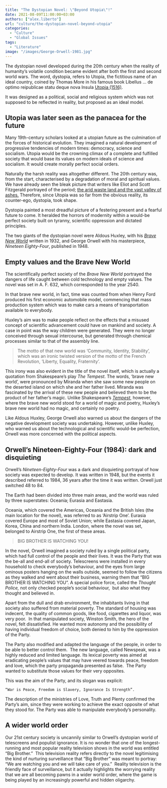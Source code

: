 ```yaml
---
title: "The Dystopian Novel: \"Beyond Utopia\"!"
date: 2021-08-09T11:00:00+03:00
authors: ["alex.liberto"]
url: "culture/the-dystopian-novel-beyond-utopia"
categories: 
  - "Culture"
  - "Global Issues"
tags: 
  - "Literature"
image: "/images/George-Orwell-1981.jpg"
---
```


The dystopian novel developed during the 20th century when the reality of humanity’s volatile condition became evident after both the first and second world wars. The word, dystopia, refers to Utopia, the fictitious name of an ideal country, coined by Thomas More in his famous book Libellus ... de optimo reipublicae statu deque nova Insula [Utopia (1516)](https://www.gutenberg.org/ebooks/2130). 

It was designed as a political, social and religious system which was not supposed to be reflected in reality, but proposed as an ideal model.  

## Utopia was later seen as the panacea for the future

Many 19th-century scholars looked at a utopian future as the culmination of the forces of historical evolution. They imagined a natural development of progressive tendencies of modern times: democracy, science and socialism. Utopia would be the crowning climax of a complete and fulfilled society that would base its values on modern ideals of science and socialism. It would create morally perfect social orders.

Naturally the harsh reality was altogether different. The 20th century was, from the start, characterised by a degradation of moral and spiritual values. We have already seen the bleak picture that writers like Eliot and Scott Fitzgerald portrayed of the period; [the arid waste land and the vast valley of ashes.](https://un-aligned.org/culture/fitzgeralds-great-gatsby-vs-t-s-eliots-waste-land/) Therefore, since Utopia was so far from the obvious reality, its counter-ego, dystopia, took shape.

Dystopia painted a most dreadful picture of a festering present and a fearful future to come. It heralded the horrors of modernity within a would-be perfect society built on tyranny, scientific oppression and dictated principles.

The two giants of the dystopian novel were Aldous Huxley, with his _[Brave New World](https://un-aligned.org/culture/towards-the-third-millennium-uk-literature-after-the-second-world-war/)_ written in 1932, and George Orwell with his masterpiece, _Nineteen Eighty-Four_, published in 1948.

## **Empty values and the Brave New World**

The scientifically perfect society of the _Brave New World_ portrayed the dangers of life caught between cold technology and empty values. The novel was set in A. F. 632, which corresponded to the year 2540. 

In that brave new world, in fact, time was counted from when Henry Ford produced his first economic automobile model, commencing that mass production system which was to make cars a means of transportation available to everybody. 

Huxley’s aim was to make people reflect on the effects that a misused concept of scientific advancement could have on mankind and society. A case in point was the way children were generated. They were no longer conceived through sexual intercourse, but generated through chemical processes similar to that of the assembly line.

> The motto of that new world was ‘Community, Identity, Stability’, which was an ironic twisted version of the motto of the French Revolution, ‘Liberty, Equality, Fraternity’.

This irony was also evident in the title of the novel itself, which is actually a quotation from Shakespeare’s play _The Tempest_. The words, ‘brave new world’, were pronounced by Miranda when she saw some new people on the deserted island on which she and her father lived. Miranda was fascinated by the arrival of these new people and believed them to be the product of her father’s magic. Unlike Shakespeare’s _[Tempest](https://www.google.com/url?sa=t&rct=j&q=&esrc=s&source=web&cd=&cad=rja&uact=8&ved=2ahUKEwjz0cyM0o_yAhWErYsKHbD_CcIQFjAAegQIBRAD&url=http%3A%2F%2Fshakespeare.mit.edu%2Ftempest%2Ffull.html&usg=AOvVaw0ROdd3n7ZHVDUtAO04vuVm)_, however, where the brave new world stood for a world of magic and poetry, Huxley’s brave new world had no magic, and certainly no poetry.

Like Aldous Huxley, George Orwell also warned us about the dangers of the negative development society was undertaking. However, unlike Huxley, who warned us about the technological and scientific would-be perfection, Orwell was more concerned with the political aspects. 

## Orwell’s **Nineteen-Eighty-Four (1984): dark and disquieting** 

Orwell’s _Nineteen-Eighty-Four_ was a dark and disquieting portrayal of how society was expected to develop. It was written in 1948, but the events it described referred to 1984, 36 years after the time it was written. Orwell just switched 48 to 84.

The Earth had been divided into three main areas, and the world was ruled by three superstates: Oceania; Eurasia and Eastasia.

Oceania, which covered the Americas, Oceania and the British Isles (the main location for the novel), was referred to as ‘Airstrip One’. Eurasia covered Europe and most of Soviet Union; while Eastasia covered Japan, Korea, China and northern India. London, where the novel was set, belonged to Airstrip One, the first of these areas.

> BIG BROTHER IS WATCHING YOU!

In the novel, Orwell imagined a society ruled by a single political party, which had full control of the people and their lives. It was the Party that was the be-all and end-all of society. Telescreens were installed in every household to check everybody’s behaviour, and the eyes from large ominous posters hanging on the walls outside, seemed to follow the citizens as they walked and went about their business, warning them that “BIG BROTHER IS WATCHING YOU”. A special police force, called the _Thought Police,_ not only checked people’s social behaviour,  but also what they thought and believed in.

Apart from the dull and drab environment, the inhabitants living in that society also suffered from material poverty. The standard of housing was indecent, the quality of common goods, like food, cigarettes and liquor, was very poor.  In that manipulated society, Winston Smith, the hero of the novel, felt dissatisfied. He wanted more autonomy and the possibility of having individual freedom of choice, both denied to him by the oppression of the Party.

The Party also modified and adapted the language of the people, in order to be able to better control them.  The new language, called Newspeak, was a highly reduced and limited language. Its lexical poverty was aimed at eradicating people’s values that may have veered towards peace, freedom and love, which the party propaganda presented as false.  The Party wanted to substitute those values for their very opposites.

This was the aim of the Party, and its slogan was explicit:

```
“War is Peace, Freedom is Slavery, Ignorance Is Strength”.  

```

The description of the ministries of Love, Truth and Plenty confirmed the Party’s aim, since they were working to achieve the exact opposite of what they stood for. The Party was able to manipulate everybody’s personality. 

## **A wider world order**

Our 21st century society is uncannily similar to Orwell’s dystopian world of telescreens and populist ignorance. It is no wonder that one of the longest-running and most popular reality television shows in the world was entitled “Big Brother.”  This television reality refers directly to the novel legitimising the kind of nurturing surveillance that “Big Brother” was meant to portray: “We are watching you and we will take care of you.”  Reality television is the friendly face of surveillance, but it actually highlights the worrying reality that we are all becoming pawns in a wider world order, where the game is being played by an increasingly powerful and hidden oligarchy.
